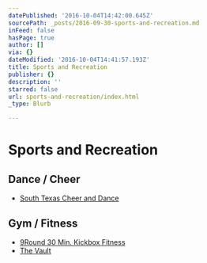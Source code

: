 ```yaml
---
datePublished: '2016-10-04T14:42:00.645Z'
sourcePath: _posts/2016-09-30-sports-and-recreation.md
inFeed: false
hasPage: true
author: []
via: {}
dateModified: '2016-10-04T14:41:57.193Z'
title: Sports and Recreation
publisher: {}
description: ''
starred: false
url: sports-and-recreation/index.html
_type: Blurb

---
```

# Sports and Recreation

## Dance / Cheer

* [South Texas Cheer and Dance][0]

## Gym / Fitness

* [9Round 30 Min. Kickbox Fitness][1]
* [The Vault][2]

[0]: http://southtexascheeranddance.weebly.com/ "South Texas Cheer and Dance"
[1]: https://www.9round.com/fitness/Mission-TX-x9283 "9 Round"
[2]: https://www.facebook.com/missionvault/ "The Vault"